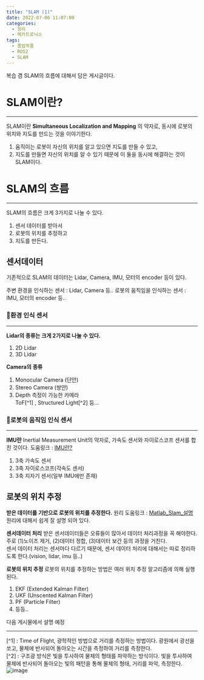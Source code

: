 ```yaml
---
title: "SLAM (1)"
date: 2022-07-06 11:07:00
categories:
  - 정리
  - 메카트로닉스
tags:
  - 졸업작품
  - ROS2
  - SLAM
---
```


복습 겸 SLAM의 흐름에 대해서 담은 게시글이다.

# SLAM이란? 
---
SLAM이란 **Simultaneous Localization and Mapping** 의 약자로, 동시에 로봇의 위치와 지도를 만드는 것을 이야기한다. 
1. 움직이는 로봇이 자신의 위치를 알고 있으면 지도를 만들 수 있고, 
2. 지도를 만들면 자신의 위치를 알 수 있기 때문에 
이 둘을 동시에 해결하는 것이 SLAM이다.

# SLAM의 흐름
---
SLAM의 흐름은 크게 3가지로 나눌 수 있다.
1. 센서 데이터를 받아서
2. 로봇의 위치를 추정하고
3. 지도를 만든다.

## 센서데이터
기존적으로 SLAM의 데이터는 Lidar, Camera, IMU, 모터의 encoder 등이 있다. 

주변 환경을 인식하는 센서 : Lidar, Camera 등..
로봇의 움직임을 인식하는 센서 : IMU, 모터의 encoder 등..


### 🌱환경 인식 센서
---
**Lidar의 종류는 크게 2가지로 나눌 수 있다.**
1. 2D Lidar
2. 3D Lidar

**Camera의 종류**
1. Monocular Camera (단안)
2. Stereo Camera (쌍안)
3. Depth 측정이 가능한 카메라  
ToF[^1] , Structured Light[^2] 등...

### 🤖로봇의 움직임 인식 센서
---
**IMU란** 
Inertial Measurement Unit의 약자로, 가속도 센서와 자이로스코프 센서를 합친 것이다. 도움링크 : [IMU란?](https://velog.io/@717lumos/Sensor-IMU의-개념-및-활용법)
1. 3축 가속도 센서
2. 3축 자이로스코프(각속도 센서)
3. 3축 지자기 센서(일부 IMU에만 존재)

## 로봇의 위치 추정
**받은 데이터를 기반으로 로봇의 위치를 추정한다.**
원리 도움링크 : [Matlab_Slam_설명](https://www.youtube.com/watch?v=Fw8JQ5Q-ZwU)  
원리에 대해서 쉽게 잘 설명 되어 있다.

**센서데이터 처리**
받은 센서데이터들은 오류들이 많아서 데이터 처리과정을 꼭 해야한다. 주로 (1)노이즈 제거, (2)데이터 정합, (3)데이터 보간 등의 과정을 거친다.  
센서 데이터 처리는 센서마다 다르기 때문에, 센서 데이터 처리에 대해서는 따로 정리하도록 한다.(vision, lidar, imu 등..)

**로봇의 위치 추정**
로봇의 위치를 추정하는 방법은 여러 위치 추정 알고리즘에 의해 실행된다.  

1. EKF (Extended Kalman Filter)
2. UKF (Unscented Kalman Filter)
3. PF (Particle Filter)
4. 등등.. 

다음 게시물에서 설명 예정  

---
[^1] : Time of Flight, 광학적인 방법으로 거리를 측정하는 방법이다. 광원에서 광선을 쏘고, 물체에 반사되어 돌아오는 시간을 측정하여 거리를 측정한다.  
[^2] : 구조광 방식은 빛을 투사하여 물체의 형태를 파악하는 방식이다. 빛을 투사하여 물체에 반사되어 돌아오는 빛의 패턴을 통해 물체의 형태, 거리를 파악, 측정한다. ![image](https://bitfab.io/wp-content/uploads/2020/03/luz-estructurada.png) 
